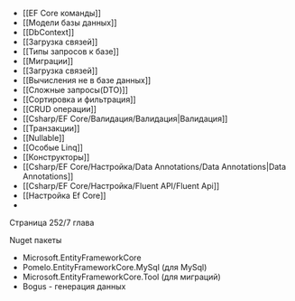 - [[EF Core команды]]
- [[Модели базы данных]]
- [[DbContext]]
- [[Загрузка связей]]
- [[Типы запросов к базе]]
- [[Миграции]]
- [[Загрузка связей]]
- [[Вычисления не в базе данных]]
- [[Сложные запросы(DTO)]]
- [[Сортировка и фильтрация]]
- [[CRUD операции]]
- [[Csharp/EF Core/Валидация/Валидация|Валидация]]
- [[Транзакции]]
- [[Nullable]]
- [[Особые Linq]]
- [[Конструкторы]]
- [[Csharp/EF Core/Настройка/Data Annotations/Data Annotations|Data Annotations]]
- [[Csharp/EF Core/Настройка/Fluent API/Fluent Api]]
- [[Настройка Ef Core]]
- 
Страница 252/7 глава

Nuget пакеты
- Microsoft.EntityFrameworkCore
- Pomelo.EntityFrameworkCore.MySql (для MySql)
- Microsoft.EntityFrameworkCore.Tool (для миграций)
- Bogus - генерация данных 